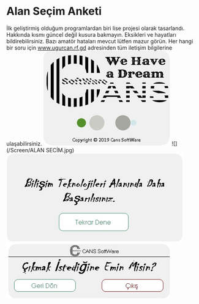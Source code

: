 # Alan Seçim Anketi
İlk geliştirmiş olduğum programlardan biri lise projesi olarak tasarlandı.
Hakkında kısmı güncel değil kusura bakmayın.
Eksikleri ve hayatları bildirebilirsiniz.
Bazı amatör hataları mevcut lütfen mazur görün. 
Her hangi bir soru için www.ugurcan.rf.gd adresinden tüm iletişim bilgilerine ulaşabilirsiniz.
![](/Screen/giris.jpg)
![](/Screen/ALAN SECİM.jpg)
![](/Screen/bilisim.jpg)
![](/Screen/cıkıs.jpg)
